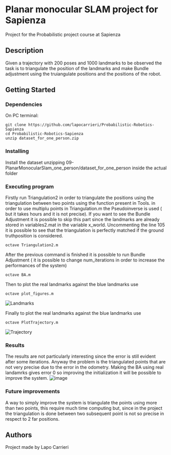 # Planar monocular SLAM project for Sapienza
Project for the Probabilistic project course at Sapienza


## Description

Given a trajectory with 200 poses and 1000 landmarks to be observed the task is to triangulate the position of the landmarks and make Bundle adjustment using the truiangulate positions and the positions of the robot.


## Getting Started

### Dependencies
On PC terminal: 
```
git clone https://github.com/lapocarrieri/Probabilistic-Robotics-Sapienza
cd Probabilistic-Robotics-Sapienza
unzip dataset_for_one_person.zip   
```

### Installing

Install the dataset unzipping 09-PlanarMonocularSlam_one_person/dataset_for_one_person inside the actual folder

### Executing program

Firstly run Triangulation2 in order to triangulate the positions  using the triangulation between two points using the function present in Tools. in order to use multiplu points in Triangulation.m  the Pseudoinverse is used ( but it takes hours and it is not precise).
If you want to see the Bundle Adjustment it is possible to skip this part since the landmarks are already stored in variables2.mat in the variable x_world.
 Uncommenting the line 105 it is possible to see that the triangulation is perfectly matched if the ground truthposition is considered.
```
octave Triangulation2.m
```

After the previous command is finished it is possible to run Bundle Adjustment ( it is possible to change num_iterations in order to increase the performances of the system)
```
octave BA.m
```

Then to plot the real landmarks against the blue landmarks use
```
octave plot_figures.m
```
![Landmarks](https://user-images.githubusercontent.com/56505429/235121793-fb2d52df-384f-435b-94b9-37afcb73fbb9.png)


Finally to plot the real landmarks against the blue landmarks use
```
octave PlotTrajectory.m
```
![Trajectory](https://user-images.githubusercontent.com/56505429/235121749-c354a0cf-f4bf-447a-8f70-62ad11f7100a.png)


### Results

The results are not particularly interesting since the error is still evident after some iterations. Anyway the problem is the triangulated points that are not very precise due to the error in the odometry. Making the BA using real landamrks gives error 0 so improving the initialization it will be possible to improve the system.
![image](https://user-images.githubusercontent.com/56505429/235121047-fa3f8e6c-34a7-4753-8359-b106d2709a39.png)


### Future improvements

A way to simply improve the system is triangulate the points using more than two points, this require much time computing but, since in the project the triangulation is done between two subsequent point is not so precise in respect to 2 far positions.




## Authors

Project made by Lapo Carrieri
